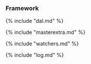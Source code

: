 ### Framework

{% include "dal.md" %}

{% include "masterextra.md" %}

{% include "watchers.md" %}

{% include "log.md" %}
